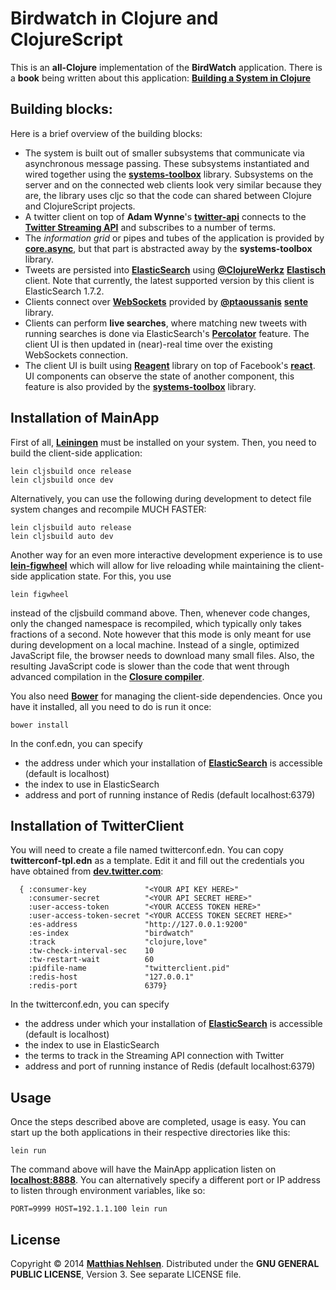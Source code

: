 # Birdwatch in Clojure and ClojureScript
This is an **all-Clojure** implementation of the **BirdWatch** application. There is a **book** being written about this application: **[Building a System in Clojure](https://leanpub.com/building-a-system-in-clojure)**

## Building blocks:
Here is a brief overview of the building blocks:

* The system is built out of smaller subsystems that communicate via asynchronous message passing. These subsystems instantiated and wired together using the **[systems-toolbox](https://github.com/matthiasn/systems-toolbox)** library. Subsystems on the server and on the connected web clients look very similar because they are, the library uses cljc so that the code can shared between Clojure and ClojureScript projects.
* A twitter client on top of **Adam Wynne**'s **[twitter-api](https://github.com/adamwynne/twitter-api)** connects to the **[Twitter Streaming API](https://dev.twitter.com/streaming/overview)** and subscribes to a number of terms.
* The *information grid* or pipes and tubes of the application is provided by **[core.async](https://github.com/clojure/core.async)**, but that part is abstracted away by the **systems-toolbox** library.
* Tweets are persisted into **[ElasticSearch](http://www.elasticsearch.org)** using **[@ClojureWerkz](https://twitter.com/clojurewerkz)** **[Elastisch](https://github.com/clojurewerkz/elastisch)** client. Note that currently, the latest supported version by this client is ElasticSearch 1.7.2.
* Clients connect over **[WebSockets](http://en.wikipedia.org/wiki/WebSocket)** provided by **[@ptaoussanis](https://twitter.com/ptaoussanis)** **[sente](https://github.com/ptaoussanis/sente)** library.
* Clients can perform **live searches**, where matching new tweets with running searches is done via ElasticSearch's **[Percolator](http://www.elasticsearch.org/guide/en/elasticsearch/reference/current/search-percolate.html)** feature. The client UI is then updated in (near)-real time over the existing WebSockets connection.
* The client UI is built using **[Reagent](https://github.com/reagent-project/reagent)** library on top of Facebook's **[react](https://github.com/facebook/react)**. UI components can observe the state of another component, this feature is also provided by the **[systems-toolbox](https://github.com/matthiasn/systems-toolbox)** library.

## Installation of MainApp
First of all, **[Leiningen](http://leiningen.org)** must be installed on your system. Then, you need to build the client-side application:

    lein cljsbuild once release
    lein cljsbuild once dev

Alternatively, you can use the following during development to detect file system changes and recompile MUCH FASTER:

    lein cljsbuild auto release
    lein cljsbuild auto dev

Another way for an even more interactive development experience is to use **[lein-figwheel](https://github.com/bhauman/lein-figwheel)** which will allow for live reloading while maintaining the client-side application state. For this, you use 

    lein figwheel

instead of the cljsbuild command above. Then, whenever code changes, only the changed namespace is recompiled, which typically only takes fractions of a second. Note however that this mode is only meant for use during development on a local machine. Instead of a single, optimized JavaScript file, the browser needs to download many small files. Also, the resulting JavaScript code is slower than the code that went through advanced compilation in the **[Closure compiler](https://developers.google.com/closure/compiler)**.

You also need **[Bower](http://bower.io)** for managing the client-side dependencies. Once you have it installed, all you need to do is run it once:

    bower install

In the conf.edn, you can specify

* the address under which your installation of **[ElasticSearch](http://www.elasticsearch.org)** is accessible (default is localhost)
* the index to use in ElasticSearch
* address and port of running instance of Redis (default localhost:6379)

## Installation of TwitterClient
You will need to create a file named twitterconf.edn. You can copy **twitterconf-tpl.edn** as a template. Edit it and fill out the credentials you have obtained from **[dev.twitter.com](dev.twitter.com)**:

      { :consumer-key             "<YOUR API KEY HERE>"
        :consumer-secret          "<YOUR API SECRET HERE>"
        :user-access-token        "<YOUR ACCESS TOKEN HERE>"
        :user-access-token-secret "<YOUR ACCESS TOKEN SECRET HERE>"
        :es-address               "http://127.0.0.1:9200"
        :es-index                 "birdwatch"
        :track                    "clojure,love"
        :tw-check-interval-sec    10
        :tw-restart-wait          60
        :pidfile-name             "twitterclient.pid"
        :redis-host               "127.0.0.1"
        :redis-port               6379}

In the twitterconf.edn, you can specify

* the address under which your installation of **[ElasticSearch](http://www.elasticsearch.org)** is accessible (default is localhost)
* the index to use in ElasticSearch
* the terms to track in the Streaming API connection with Twitter
* address and port of running instance of Redis (default localhost:6379)

## Usage
Once the steps described above are completed, usage is easy. You can start up the both applications in their respective directories like this:

    lein run

The command above will have the MainApp application listen on **[localhost:8888](http://localhost:8888)**. You can alternatively specify a different port or IP address to listen through environment variables, like so:

    PORT=9999 HOST=192.1.1.100 lein run

## License
Copyright © 2014 **[Matthias Nehlsen](http://www.matthiasnehlsen.com)**. Distributed under the **GNU GENERAL PUBLIC LICENSE**, Version 3. See separate LICENSE file.
